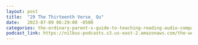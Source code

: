 ```yaml
---
layout: post
title:  "29 The Thirteenth Verse_ Qu"
date:   2023-07-09 06:29:00 -0500
categories: the-ordinary-parent-s-guide-to-teaching-reading-audio-companion-to-lessons-1-26
podcast_link: https://nilbus-podcasts.s3.us-east-2.amazonaws.com/the-well-trained-mind/The%20Ordinary%20Parent's%20Guide%20to%20Teaching%20Reading,%20audio%20companion%20to%20Lessons%201-26/29%20The%20Thirteenth%20Verse_%20Qu.mp3
---
```


